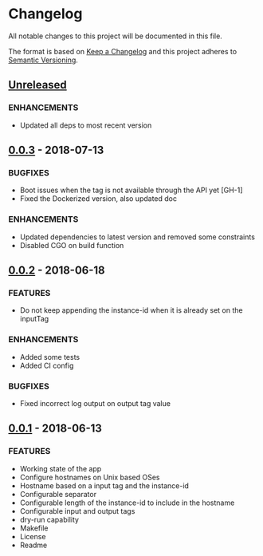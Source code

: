 # Changelog

All notable changes to this project will be documented in this file.

The format is based on [Keep a Changelog](http://keepachangelog.com/en/1.0.0/)
and this project adheres to [Semantic Versioning](http://semver.org/spec/v2.0.0.html).

## [Unreleased]

### ENHANCEMENTS
- Updated all deps to most recent version

## [0.0.3] - 2018-07-13
### BUGFIXES
- Boot issues when the tag is not available through the API yet [GH-1]
- Fixed the Dockerized version, also updated doc

### ENHANCEMENTS
- Updated dependencies to latest version and removed some constraints
- Disabled CGO on build function

## [0.0.2] - 2018-06-18
### FEATURES
- Do not keep appending the instance-id when it is already set on the inputTag

### ENHANCEMENTS
- Added some tests
- Added CI config

### BUGFIXES
- Fixed incorrect log output on output tag value

## [0.0.1] - 2018-06-13
### FEATURES
- Working state of the app
- Configure hostnames on Unix based OSes
- Hostname based on a input tag and the instance-id
- Configurable separator
- Configurable length of the instance-id to include in the hostname
- Configurable input and output tags
- dry-run capability
- Makefile
- License
- Readme

[Unreleased]: https://github.com/mvisonneau/ahs/compare/0.0.3...HEAD
[0.0.3]: https://github.com/mvisonneau/ahs/tree/0.0.3
[0.0.2]: https://github.com/mvisonneau/ahs/tree/0.0.2
[0.0.1]: https://github.com/mvisonneau/ahs/tree/0.0.1
